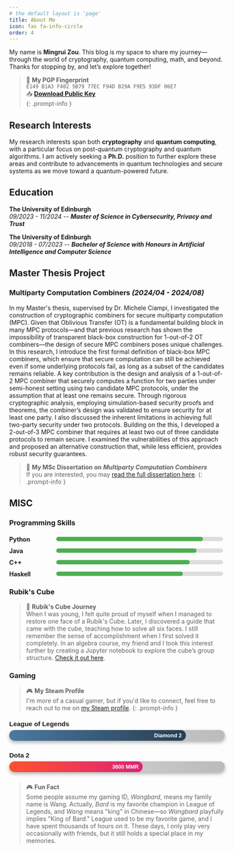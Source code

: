 ```yaml
---
# the default layout is 'page'
title: About Me
icon: fas fa-info-circle
order: 4
---
```


My name is **Mingrui Zou**. This blog is my space to share my journey—through the world of cryptography, quantum computing, math, and beyond. Thanks for stopping by, and let’s explore together!

> 🔑 **My PGP Fingerprint**  
> `E149 B1A3 F402 5B79 77EC F94D B29A F9E5 93DF 06E7`   
> 📥 **[Download Public Key](/files/wangbard_0x93DF06E7_public.asc)**  
{: .prompt-info }


## **Research Interests**

My research interests span both **cryptography** and **quantum computing**, with a particular focus on post-quantum cryptography and quantum algorithms. I am actively seeking a **Ph.D.** position to further explore these areas and contribute to advancements in quantum technologies and secure systems as we move toward a quantum-powered future.

## **Education**

**The University of Edinburgh**  
_09/2023 - 11/2024_ --  ***Master of Science in Cybersecurity, Privacy and Trust***  

**The University of Edinburgh**  
_09/2018 - 07/2023_ -- ***Bachelor of Science with Honours in Artificial Intelligence and Computer Science***   


## **Master Thesis Project**

### Multiparty Computation Combiners _(2024/04 - 2024/08)_

In my Master's thesis, supervised by Dr. Michele Ciampi, I investigated the construction of cryptographic combiners for secure multiparty computation (MPC). Given that Oblivious Transfer (OT) is a fundamental building block in many MPC protocols—and that previous research has shown the impossibility of transparent black-box construction for 1-out-of-2 OT combiners—the design of secure MPC combiners poses unique challenges. In this research, I introduce the first formal definition of black-box MPC combiners, which ensure that secure computation can still be achieved even if some underlying protocols fail, as long as a subset of the candidates remains reliable. A key contribution is the design and analysis of a 1-out-of-2 MPC combiner that securely computes a function for two parties under semi-honest setting using two candidate MPC protocols, under the assumption that at least one remains secure. Through rigorous cryptographic analysis, employing simulation-based security proofs and theorems, the combiner’s design was validated to ensure security for at least one party. I also discussed the inherent limitations in achieving full two-party security under two protocols. Building on the this, I developed a 2-out-of-3 MPC combiner that requires at least two out of three candidate protocols to remain secure. I examined the vulnerabilities of this approach and proposed an alternative construction that, while less efficient, provides robust security guarantees.

> 📄 **My MSc Dissertation on** ***Multiparty Computation Combiners***  
> If you are interested, you may [read the full dissertation here](/files/Multiparty_Computation_Combiners.pdf).
{: .prompt-info }

<!-- ### Helping Yuppies on Quantum Information Effects _(2022/09 - 2023/04)_

This undergraduate thesis, supervised by Prof. Chris Heunen, focused on analyzing the type-and-effect interpretation of measurement as introduced in his paper *"Quantum Information Effects"*. The study formulated measurement as a computational effect, involving both the introduction of ancilla systems (allocation) and the selective reduction of information (hiding) to exploit the purification of quantum states. In my thesis, a Haskell program was developed based on the proposed categorical semantics to calculate the minimum number of ancilla (auxiliary qubits) required for measurement as a quantum information effect, demonstrating the practical application of these theoretical concepts. Additionally, a mathematical proof was formulated to elucidate the relationship between the minimum number of ancilla qubits needed and the von Neumann entropy of the system. -->

## MISC

<style>
/* Custom skill bar styles for about.md */
.skills {
    max-width: 500px;
    margin-top: 20px;
}

.skill {
    display: flex;
    align-items: center;
    margin-bottom: 10px;
}

.skill span {
    width: 100px; /* Label width */
    font-weight: bold;
}

.skill-bar {
    flex: 1;
    height: 10px;
    background-color: #ddd;
    border-radius: 5px;
    margin-left: 10px;
    position: relative;
}

.skill-bar::before {
    content: '';
    position: absolute;
    height: 100%;
    background-color: #4CAF50; /* Customize the color */
    border-radius: 5px;
    transition: width 0.3s ease;
    width: inherit;
}
</style>

### Programming Skills
<div class="skills">
    <div class="skill">
        <span>Python</span>
        <div class="skill-bar" style="width: 88%;"></div>
    </div>
    <div class="skill">
        <span>Java</span>
        <div class="skill-bar" style="width: 84%;"></div>
    </div>
    <div class="skill">
        <span>C++</span>
        <div class="skill-bar" style="width: 80%;"></div>
    </div>
    <div class="skill">
        <span>Haskell</span>
        <div class="skill-bar" style="width: 76%;"></div>
    </div>
</div>

### Rubik's Cube

> 🧩 **Rubik's Cube Journey**  
> When I was young, I felt quite proud of myself when I managed to restore one face of a Rubik's Cube. Later, I discovered a guide that came with the cube, teaching how to solve all six faces. I still remember the sense of accomplishment when I first solved it completely. In an algebra course, my friend and I took this interest further by creating a Jupyter notebook to explore the cube’s group structure. [Check it out here](https://github.com/wangbard/Rubik-s-Cube).


### Gaming

> 🎮 **My Steam Profile**  
> I'm more of a casual gamer, but if you'd like to connect, feel free to reach out to me on [my Steam profile](https://steamcommunity.com/profiles/76561198864699098/).
{: .prompt-info }

<div class="gaming-ranks">
    <div class="rank">
        <div class="rank-title">League of Legends</div>
        <div class="rank-bar">
            <div class="rank-bar-fill lol-bar">Diamond 2</div>
        </div>
    </div>
    <div class="rank">
        <div class="rank-title">Dota 2</div>
        <div class="rank-bar">
            <div class="rank-bar-fill dota-bar">3600 MMR</div>
        </div>
    </div>
</div>

> 🎮 **Fun Fact**  
> Some people assume my gaming ID, *Wangbard*, means my family name is Wang. Actually, *Bard* is my favorite champion in League of Legends, and *Wang* means "king" in Chinese—so *Wangbard* playfully implies "King of Bard." League used to be my favorite game, and I have spent thousands of hours on it. These days, I only play very occasionally with friends, but it still holds a special place in my memories.

<style>
/* Fancy Gaming Rank Styles with Hover Tooltip */
.gaming-ranks {
    max-width: 600px;
    margin-top: 20px;
    font-family: Arial, sans-serif;
}

.rank {
    margin-bottom: 25px;
    font-weight: bold;
}

.rank-title {
    font-size: 1.1em;
    margin-bottom: 5px;
}

.rank-bar {
    position: relative;
    height: 25px;
    width: 100%;
    background: linear-gradient(to right, #ddd, #bbb);
    border-radius: 12px;
    overflow: hidden;
    cursor: pointer;
    transition: all 0.3s ease;
    box-shadow: 0px 4px 8px rgba(0, 0, 0, 0.3);
}

.rank-bar-fill {
    position: absolute;
    height: 100%;
    border-radius: 12px;
    text-align: right;
    color: white;
    font-weight: bold;
    display: flex;
    align-items: center;
    justify-content: flex-end;
    padding-right: 10px;
    font-size: 0.9em;
    transition: width 0.3s ease;
}

.lol-bar {
    width: 80%; /* Adjust width based on rank */
    background: linear-gradient(to right, #4B79A1, #283E51);
}

.dota-bar {
    width: 60%; /* Adjust width based on rank */
    background: linear-gradient(to right, #FF512F, #DD2476);
}

/* Tooltip Style */
.rank-bar:hover::after {
    content: attr(data-tooltip); /* Tooltip content */
    position: absolute;
    left: 50%;
    top: -35px;
    transform: translateX(-50%);
    background-color: rgba(0, 0, 0, 0.8);
    color: #fff;
    padding: 5px 10px;
    border-radius: 5px;
    font-size: 0.9em;
    white-space: nowrap;
    opacity: 1;
    transition: opacity 0.3s ease;
    pointer-events: none;
}

.rank-bar::after {
    opacity: 0;
}
</style>

